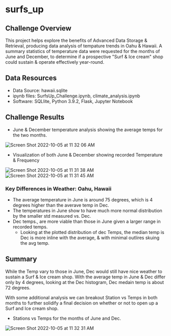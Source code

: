 # surfs_up

## Challenge Overview

This project helps explore the benefits of Advanced Data Storage & Retrieval, producing data analysis of tempature trends in Oahu & Hawaii. A summary statistics of temperature data were requested for the months of June and December, to determine if a prospective "Surf & Ice cream" shop could sustain & operate effectively year-round.

## Data Resources

- Data Source: hawaii.sqlite
- ipynb files: SurfsUp_Challenge.ipynb, climate_analysis.ipynb
- Software: SQLlite, Python 3.9.2, Flask, Jupyter Notebook

## Challenge Results

- June & December temperature analysis showing the average temps for the two months.

![Screen Shot 2022-10-05 at 11 32 06 AM](https://user-images.githubusercontent.com/109354592/194116977-7911700e-852f-4b8d-ad94-3dd08a4b0a97.png)

- Visualization of both June & December showing recorded Temperature & Frequency

![Screen Shot 2022-10-05 at 11 31 38 AM](https://user-images.githubusercontent.com/109354592/194117468-893fb197-af6c-4c5c-aa23-841ef23f5af2.png)
![Screen Shot 2022-10-05 at 11 31 45 AM](https://user-images.githubusercontent.com/109354592/194117471-00c6344d-f87d-45b3-af2e-ee15a6cd4dec.png)

### Key Differences in Weather: Oahu, Hawaii

- The average temperature in June is around 75 degrees, which is 4 degrees higher than the averave temp in Dec.
- The temperatures in June show to have much more normal distribution by the smaller std measured vs. Dec.
- Dec temps., are more viable than those in June given a larger range in recorded temps.
  - Looking at the plotted distribution of dec Temps, the median temp is Dec is more inline with the average, & with minimal outlires skuing the avg temp. 

## Summary

While the Temp vary to those in June, Dec would still have nice weather to sustain a Surf & Ice cream shop. With the average temp in June & Dec differ only by 4 degrees, looking at the Dec histogram, Dec medain temp is about 72 degrees.

With some additional analysis we can breakout Station vs Temps in both months to further solidify a final decision on whether or not to open up a Surf and Ice cream shop.

- Stations vs Temps for the months of June and Dec.

![Screen Shot 2022-10-05 at 11 32 31 AM](https://user-images.githubusercontent.com/109354592/194122950-8713085f-b2c7-4673-b4b7-bb8be8f7f9bd.png)


